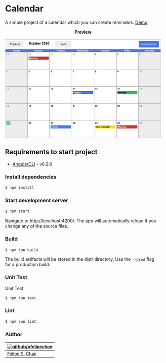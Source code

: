 # Calendar

A simple project of a calendar which you can create reminders.
[Demo](https://angular-calendar.vercel.app/)

<p align="center">
    <b>Preview</b>
</p>

<p align="center">
    <img src="https://raw.githubusercontent.com/ofelipechan/angular-calendar/master/preview.png" width="650">
</p>


## Requirements to start project

* [AngularCLI](https://cli.angular.io/)  - v8.0.0

### Install dependencies

```bash
$ npm install
```

### Start development server 

```bash
$ npm start
```
Navigate to http://localhost:4200/. The app will automatically reload if you change any of the source files.

### Build

```bash
$ npm run build
```

The build artifacts will be stored in the dist/ directory. Use the `--prod` flag for a production build.

### Unit Test

Unit Test

```bash
$ npm run test
```

### Lint

```bash
$ npm run lint
```

### Author

| [![github/ofelipechan](https://avatars0.githubusercontent.com/u/26874734?v=3&s=115)](https://github.com/ofelipechan "Checkout github") |
|---|
| [Felipe S. Chan](https://github.com/ofelipechan) |
